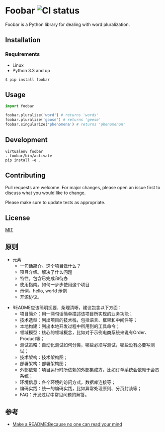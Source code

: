 # Foobar ![CI status](https://img.shields.io/badge/build-passing-brightgreen.svg)

Foobar is a Python library for dealing with word pluralization.

## Installation

### Requirements

* Linux
* Python 3.3 and up

`$ pip install foobar`

## Usage

```python
import foobar

foobar.pluralize('word') # returns 'words'
foobar.pluralize('goose') # returns 'geese'
foobar.singularize('phenomena') # returns 'phenomenon'
```

## Development

```
virtualenv foobar
. foobar/bin/activate
pip install -e .
```

## Contributing

Pull requests are welcome. For major changes, please open an issue first to discuss what you would like to change.

Please make sure to update tests as appropriate.

## License

[MIT](https://choosealicense.com/licenses/mit/)

## 原则

* 元素
  - 一句话简介。这个项目做什么？
  - 项目介绍。解决了什么问题
  - 特性。包含已完成和待办
  - 使用指南。如何一步步使用这个项目
  - 示例。hello, world 示例
  - 开源协议。
- README应该简明扼要，条理清晰，建议包含以下方面：
	- 项目简介：用一两句话简单描述该项目所实现的业务功能；
	- 技术选型：列出项目的技术栈，包括语言、框架和中间件等；
	- 本地构建：列出本地开发过程中所用到的工具命令；
	- 领域模型：核心的领域概念，比如对于示例电商系统来说有Order、Product等；
	- 测试策略：自动化测试如何分类，哪些必须写测试，哪些没有必要写测试；
	- 技术架构：技术架构图；
	- 部署架构：部署架构图；
	- 外部依赖：项目运行时所依赖的外部集成方，比如订单系统会依赖于会员系统；
	- 环境信息：各个环境的访问方式，数据库连接等；
	- 编码实践：统一的编码实践，比如异常处理原则、分页封装等；
	- FAQ：开发过程中常见问题的解答。

## 参考

* [Make a README:Because no one can read your mind](https://github.com/dguo/make-a-readme)
